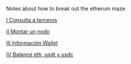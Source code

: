 Notes about how to break out the etherum maze

[I Consulta a terceros](ApiAndMore.md)

[II Montar un nodo](./node.md)

[III Información Wallet](./accounttype.py)

[IV Balance eth, usdt y usdc](./balanceall.py)
